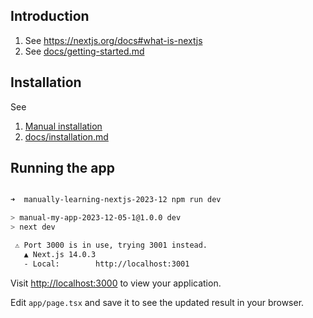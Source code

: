 ## Introduction

1. See <https://nextjs.org/docs#what-is-nextjs>
2. See [docs/getting-started.md](docs/getting-started.md)

## Installation

See

1. [Manual installation](https://nextjs.org/docs/getting-started/installation#manual-installation)
2. [docs/installation.md](docs/installation.md)

## Running the app

```bash

➜  manually-learning-nextjs-2023-12 npm run dev

> manual-my-app-2023-12-05-1@1.0.0 dev
> next dev

 ⚠ Port 3000 is in use, trying 3001 instead.
   ▲ Next.js 14.0.3
   - Local:        http://localhost:3001
```

Visit <http://localhost:3000> to view your application.

Edit `app/page.tsx` and save it to see the updated result in your browser.